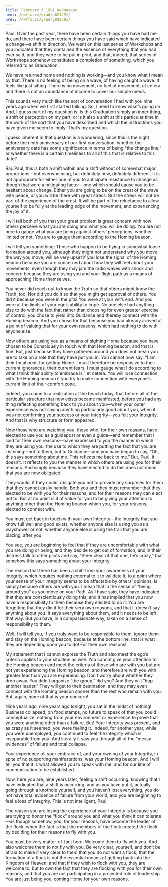 ```yaml
---
title: February 6 1991 Wednesday
next: /nwffacim/grad/g021291/
prev: /nwffacim/grad/g020591/
---
```


Paul: Over the past year, there have been certain things you have had me
do, and there have been certain things you have said which have
indicated a change—a shift in direction. We went on this last series of
Workshops and you indicated that they contained the essence of
everything that you had ever said, and they were to be put in print, and
that, indeed, that series of Workshops somehow constituted a completion
of something, which you referred to as Graduation.

We have returned home and nothing is working—and you know what I mean by
that. There is no feeling of being on a wave, of having caught a wave.
It feels like just sitting. There is no movement, no feel of movement,
et cetera, and there is not an abundance of income to cover our simple
needs.

This sounds very much like the sort of conversation I had with you nine
years ago when we first started talking. So, I need to know what’s going
on. And, I guess part of my question is: Is this Graduation simply an
inner thing, a shift of perception on my part, or is it also a shift at
this particular time in the work of the sort that you have described and
which the instructions you have given me seem to imply. That’s my
question.

I guess inherent in that question is a wondering, since this is the
night before the ninth anniversary of our first conversation, whether
the anniversary date has some significance in terms of being “the change
line,” or whether there is a certain timeliness to all of this that is
relative to this date?

Raj: Paul, this is both a shift within and a shift without of somewhat
major proportions—not overwhelming, but definitely new, definitely
different. It is not appropriate for either one of you to anticipate
resistance to change as though that were a mitigating factor—one which
should cause you to be hesitant about change. Either you are going to be
on the crest of the wave with peace, or you will be there with great
stress. But the stress will not be part of the experience of the crest.
It will be part of the reluctance to allow yourself to be fully at the
leading edge of the movement, and experiencing the joy of it.

I will tell both of you that your great problem is great concern with
how others perceive what you are doing and what you will be doing. You
are not here to gauge what you are being against others’ perceptions,
whether limited or not. You are to gauge them according to the Homing
beacon.

I will tell you something: Those who happen to be flying in somewhat
loose formation around you, although they might not understand why you
move the way you move, will be very upset if you lose the signal of the
Homing beacon because you are concerned about how they will feel about
your movements, even though they may jam the radio waves with shock and
concern because they are using you and your flight path as a means of
approaching Home themselves.

You never did reach out to know the Truth so that others might know the
Truth, too. Nor did you do it so that you might get approval of others.
You did it because you were in the pits! You were at your wit’s end. And
you were at the limits of your ego’s ability to cope. No one else had
anything else to do with the fact that rather than choosing for even
greater exercise of control, you chose to yield into Guidance and
thereby connect with the Homing beacon. And you chose for that because
you had already arrived at a point of valuing that for your own reasons,
which had nothing to do with anyone else.

Now others are using you as a means of sighting Home because you have
chosen to be Consciously in touch with that Homing beacon, and that is
fine. But, just because they have gathered around you does not mean you
are to take on a role that they have put you in. You cannot now say, “I
am their focal point for getting Home. I must therefore be responsive to
their current ignorances, their current fears. I must gauge what I do
according to what I think their ability to embrace is,” et cetera. You
will lose connection with the Homing beacon if you try to make
connection with everyone’s current limit of their comfort zone.

Indeed, you came to a realization at the beach today, that before all of
the particular structure that now exists became manifested, before you
had any thing reflecting something back to you about you—when your outer
experience was not saying anything particularly good about you, when it
was not confirming your success or your integrity—you felt your
Integrity. And that is why structure or form appeared.

Now those who are watching you, those who, for their own reasons, have
elected to use you as a guidepost or even a guide—and remember that I
said for their own reasons—have expressed to you the manner in which
they are using you, the use to which they are putting the fact that you
are Listening—not to them, but to Guidance—and you have begun to say,
“Oh, this says something about me. This reflects me back to me.” But,
Paul, it doesn’t. It reflects to you the manner in which others are
using you for their reasons. And simply because they have elected to do
this does not mean that you are now obligated.

They would, if they could, obligate you not to provide any surprises for
them that they cannot easily handle. Both you and they must remember
that they elected to be with you for their reasons, and for their
reasons they can elect not to. But at no point is it of value for you to
be giving your attention to anything other than the Homing beacon which
you, for your reasons, elected to connect with.

You must get back in touch with your own Integrity—the Integrity that
you know full well and good exists, whether anyone else is using you as
a wayshower or not, whether anyone else is using the trail that you are
blazing, after you.

You see, you are beginning to feel that if they are uncomfortable with
what you are doing or being, and they decide to get out of formation,
and in their distress talk to other pilots and say, “Steer clear of that
one, he’s crazy,” that somehow this says something about your Integrity.

The reason that there has been a shift from your awareness of your
Integrity, which requires nothing external to it to validate it, to a
point where your sense of your Integrity seems to be affectable by
others’ opinions, is simply because others are with you. I mean that in
the sense of “being around you” as you move on your Path. As I have
said, they have indicated that they are conscientiously doing this, and
it has implied that you now have a responsibility to them because they
elected to do it. You are forgetting that they did it for their very own
reasons, and that it doesn’t say anything about you. It says everything
about them, and it needs to be left that way. But you have, in a
compassionate way, taken on a sense of responsibility to them.

Well, I will tell you, if you truly want to be responsible to them,
ignore them and stay on the Homing beacon, because at the bottom line,
that is what they are depending upon you to do! For their own reasons!

My statement that I cannot express the Truth and also meet the ego’s
criteria applies to your situation as well. You cannot give your
attention to the Homing beacon and meet the criteria of those who are
with you but are not yet experiencing the Homing beacon, and therefore
are with you with greater fear than you are experiencing. Don’t worry
about whether they drop away. You didn’t organize “the group,” did you?
And they will “hop another leader.” They will get to their destination,
and they may even connect with the Homing beacon sooner than the rest
who remain with you. But, again, none of that is your concern!

Nine years ago, nine years ago tonight, you sat in the midst of nothing!
Business collapsed, on food stamps, no future to speak of that you could
conceptualize, nothing from your environment or experience to prove that
you were anything other than a failure. But! Your Integrity was present,
and as crazy as it seemed, you were feeling It. Indeed, for another
year, while you were unemployed, you continued to feel the Integrity
which is inseparable from you. And literally it saw you through all of
the “messy evidences” of failure and total collapse.

Your experience of, your embrace of, and your owning of your Integrity,
in spite of no supporting manifestations, was your Homing beacon. And I
will tell you that it is what allowed you to speak with me, and for our
line of communication to be established.

Now, here you are, nine years later, feeling a shift occurring, knowing
that I have indicated that a shift is occurring, and as you have put it,
actually going through a knothole yourself, and you haven’t lost
everything, you do not have total evidence of failure from your world,
and you are beginning to feel a loss of Integrity. This is not
intelligent, Paul.

The reason you are losing the experience of your Integrity is because
you are trying to honor the “flock” around you and what you think it can
tolerate—as though somehow, you, for your reasons, have become the
leader of the flock, when the fact is that the members of the flock
created the flock by deciding for their reasons to fly with you.

You must be very matter-of-fact here. Welcome them to fly with you. And
also welcome them to not fly with you. Be very clear, yourself, and
don’t be afraid to make it very clear to them that you do not want a
flock; that the formation of a flock is not the essential means of
getting back into the Kingdom of Heaven; and that if they wish to flock
with you, they are welcome to, but to own the fact that they are
flocking with you for their own reasons, and that you are not
participating in a projected role of leadership. You are just being you,
coming Home for your own reasons.
